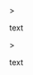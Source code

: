 <?xml version="1.0" ?>
<!DOCTYPE concept
  PUBLIC '-//OASIS//DTD DITA Concept//EN'
  'concept.dtd'>
<concept xml:lang="en-us" id="topic_fwxzvm99">
	<title>Source3</title>
	<conbody>
&gt;
		<section>
			<title>title</title>
		</section>
		<section>
			<title>heading 2</title>
			<p>text</p>
		</section>
	</conbody>
</concept><?xml version="1.0" encoding="utf-8"?>
<!DOCTYPE concept PUBLIC "-//OASIS//DTD DITA Concept//EN" "concept.dtd">
<concept xml:lang="en-us" id="topic_fwxzvm99">
<title>Source3</title>
<conbody>
><section><title>title</title></section><section><title>heading 2</title><p>text</p>
</section>
</conbody>
</concept>